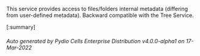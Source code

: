 






This service provides access to files/folders internal metadata (differing from user-defined metadata). Backward compatible with the Tree Service.

[:summary]

###### Auto generated by Pydio Cells Enterprise Distribution v4.0.0-alpha1 on 17-Mar-2022

